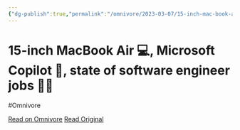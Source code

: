 ```yaml
---
{"dg-publish":true,"permalink":"/omnivore/2023-03-07/15-inch-mac-book-air-microsoft-copilot-state-of-software-engineer-jobs/","title":"15-inch MacBook Air 💻, Microsoft Copilot 🤖, state of software engineer jobs 👨‍💻","tags":["Newsletter"],"created":"","updated":""}
---
```



# 15-inch MacBook Air 💻, Microsoft Copilot 🤖, state of software engineer jobs 👨‍💻
#Omnivore

[Read on Omnivore](https://omnivore.app/me/15-inch-mac-book-air-microsoft-copilot-state-of-software-enginee-186bbfbc121)
[Read Original](https://actions.tldrnewsletter.com/web-version?ep=1&lc=e8d8297a-bc71-11ed-b1ba-f532ddc09fdc&p=e59e6e9a-bccb-11ed-b437-9d4cfa955540&pt=campaign&s=dd39dba717f1edc521e0f391c803cff57a79c22a3d95701b97d178dc3190e178&t=1678191080)



